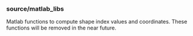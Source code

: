 ### source/matlab_libs

Matlab functions to compute shape index values and coordinates. These functions will be removed in the near future.

